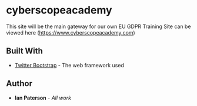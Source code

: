 # cyberscopeacademy
This site will be the main gateway for our own EU GDPR Training
Site can be viewed here (https://www.cyberscopeacademy.com)

## Built With

* [Twitter Bootstrap](https://getbootstrap.com/) - The web framework used

## Author

* **Ian Paterson** - *All work*